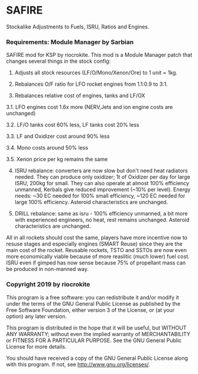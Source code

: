 # SAFIRE
Stockalike Adjustments to Fuels, ISRU, Ratios and Engines.

### Requirements: Module Manager by Sarbian

SAFIRE mod for KSP by riocrokite. This mod is a Module Manager patch that changes several things in the stock config:

1. Adjusts all stock resources (LF/O/Mono/Xenon/Ore) to 1 unit = 1kg.

2. Rebalances O/F ratio for LFO rocket engines from 1.1:0.9 to 3:1.

3. Rebalances relative cost of engines, tanks and LF/OX

3.1. LFO engines cost 1.6x more (NERV,Jets and ion engine costs are unchanged)

3.2. LF/O tanks cost 60% less, LF tanks cost 20% less

3.3. LF and Oxidizer cost around 90% less

3.4. Mono costs around 50% less

3.5. Xenon price per kg remains the same

4. ISRU rebalance: converters are now slow but don't need heat radiators needed. They can produce only oxidizer; 1t of Oxidizer per day for large ISRU, 200kg for small. They can also operate at almost 100% efficiency unmanned, Kerbals give reduced improvement (~10% per level). Energy needs: ~30 EC needed for 100% small efficiency, ~120 EC needed for large 100% efficiency.
Asteroid characteristics are unchanged.

5. DRILL rebalance: same as isru - 100% efficiency unmanned, a bit more with experienced engineers, no heat, rest remains unchanged. Asteroid characteristics are unchanged.

All in all rockets should cost the same, players have more incentive now to resuse stages and especially engines (SMART Reuse) since they are the main cost of the rocket. Reusable rockets, TSTO and SSTOs are now even more economically viable because of more reaslitic (much lower) fuel cost. ISRU even if gimped has now sense because 75% of propellant mass can be produced in non-manned way. 

### Copyright 2019 by riocrokite

This program is a free software: you can redistribute it and/or modify it under the terms of the GNU General Public License as published by the Free Software Foundation, either version 3 of the License, or (at your option) any later version.

This program is distributed in the hope that it will be useful, but WITHOUT ANY WARRANTY; without even the implied warranty of MERCHANTABILITY or FITNESS FOR A PARTICULAR PURPOSE.  See the GNU General Public License for more details.

You should have received a copy of the GNU General Public License along with this program.  If not, see <http://www.gnu.org/licenses/>.
